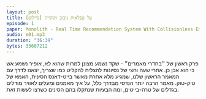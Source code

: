 ```yaml
--- 
layout: post
title: על טבלאות גיבוב וקוקייה [פיילוט]
episode: 1
paper: Monolith - Real Time Recommendation System With Collisionless Embedding Table
audio: e01.mp3
duration: "36:39"
bytes: 33607212
--- 
```


פרק ראשון של ״בחדרי מאמרים״ - שקד נשמע מצונן למרות שהוא לא, אופיר נשמע אש כי הוא אכן כן. אחרי שעה וחצי של נסיונות להצליח להקליט כמו שצריך, יצאנו לדרך עם המאמר הראשון שלנו, שמגיע מלא אחרת מאשר בייט-דאנס הסינית, האמא של טיק-טוק.
מאמר הרבה יותר הנדסי מבדרך כלל, על איך מאמנים ומעלים לאוויר מודלים בגדלים של טרה-בייטים, ומה הבעיות שנתקלו בהם הסינים כשרצו לעשות זאת.